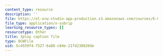 ```yaml
---
content_type: resource
description: ''
file: https://ol-ocw-studio-app-production.s3.amazonaws.com/courses/6-890-algorithmic-lower-bounds-fun-with-hardness-proofs-fall-2014/5c4559f475276a88c84e21fd238820de_Lm8WHM0glHE.srt
file_type: application/x-subrip
learning_resource_types: []
resourcetype: Other
title: 3play caption file
type: OCWFile
uid: 5c4559f4-7527-6a88-c84e-21fd238820de
---
```

